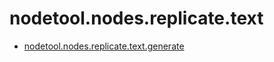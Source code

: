 # nodetool.nodes.replicate.text

- [nodetool.nodes.replicate.text.generate](nodetool/nodes/replicate/text/generate.md)

